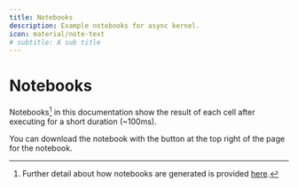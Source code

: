 ```yaml
---
title: Notebooks
description: Example notebooks for async kernel.
icon: material/note-text
# subtitle: A sub title
---
```


# Notebooks

Notebooks[^1] in this documentation show the result of each cell after executing for a short duration (~100ms).

You can download the notebook with the button at the top right of the page for the notebook.

[^1]: Further detail about how notebooks are generated is provided [here](../about/contributing.md#notebooks).
